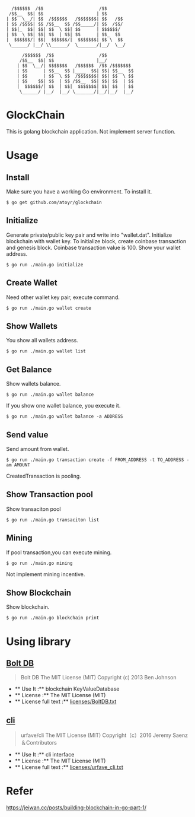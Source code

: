 
	  /$$$$$$  /$$                     /$$  
	 /$$__  $$| $$                    | $$  
	| $$  \__/| $$  /$$$$$$   /$$$$$$$| $$   /$$
	| $$ /$$$$| $$ /$$__  $$ /$$_____/| $$  /$$/
	| $$|_  $$| $$| $$  \ $$| $$      | $$$$$$/ 
	| $$  \ $$| $$| $$  | $$| $$      | $$_  $$ 
	|  $$$$$$/| $$|  $$$$$$/|  $$$$$$$| $$ \  $$
	 \______/ |__/ \\______/  \_______/|__/  \__/
	
	      /$$$$$$  /$$                 /$$      
	     /$$__  $$| $$                |__/
	    | $$  \__/| $$$$$$$   /$$$$$$  /$$ /$$$$$$$
	    | $$      | $$__  $$ |____  $$| $$| $$__  $$
	    | $$      | $$  \ $$  /$$$$$$$| $$| $$  \ $$
	    | $$    $$| $$  | $$ /$$__  $$| $$| $$  | $$
	    |  $$$$$$/| $$  | $$|  $$$$$$$| $$| $$  | $$
	     \______/ |__/  |__/ \_______/|__/|__/  |__/

# GlockChain
This is golang blockchain application.
Not implement server function.

# Usage
## Install
Make sure you have a working Go environment.
To install it.
```
$ go get github.com/atoyr/glockchain
```

## Initialize
Generate private/public key pair and write into "wallet.dat".
Initialize blockchain with wallet key.
To initialize block, create coinbase transaction and genesis block.
Coinbase transaction value is 100.
Show your wallet address.

```
$ go run ./main.go initialize
```

## Create Wallet
Need other wallet key pair, execute command.
```
$ go run ./main.go wallet create
```

## Show Wallets
You show all wallets address.
```
$ go run ./main.go wallet list
```

## Get Balance
Show wallets balance.
```
$ go run ./main.go wallet balance
```

If you show one wallet balance, you execute it.
```
$ go run ./main.go wallet balance -a ADDRESS
```

## Send value
Send amount from wallet.
```
$ go run ./main.go transaction create -f FROM_ADDRESS -t TO_ADDRESS -am AMOUNT
```
CreatedTransaction is pooling.

## Show Transaction pool
Show transaciton pool
```
$ go run ./main.go transaciton list
```

## Mining
If pool transaction,you can execute mining.
```
$ go run ./main.go mining
```
Not implement mining incentive.

## Show Blockchain
Show blockchain.
```
$ go run ./main.go blockchain print
```


# Using library
## [Bolt DB](https://github.com/boltdb/bolt)
> Bolt DB
> The MIT License (MIT)
> Copyright (c) 2013 Ben Johnson

* ** Use It :** blockchain KeyValueDatabase
* ** License :**  The MIT License (MIT)
* ** License full text :** [licenses/BoltDB.txt](licenses/BoltDB.txt)

## [cli](https://github.com/urfave/cli)
> urfave/cli
> The MIT License (MIT)
> Copyright（c）2016 Jeremy Saenz＆Contributors

* ** Use It :** cli interface
* ** License :**  The MIT License (MIT)
* ** License full text :** [licenses/urfave_cli.txt](licenses/urfave_cli.txt)


# Refer
https://jeiwan.cc/posts/building-blockchain-in-go-part-1/


